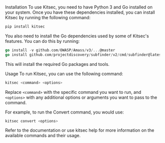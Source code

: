 Installation
To use Kitsec, you need to have Python 3 and Go installed on your system. Once you have these dependencies installed, you can install Kitsec by running the following command:


```py
pip install kitsec
```

You also need to install the Go dependencies used by some of Kitsec's features. You can do this by running:


```go
go install -v github.com/OWASP/Amass/v3/...@master
go install github.com/projectdiscovery/subfinder/v2/cmd/subfinder@latest
```

This will install the required Go packages and tools.

Usage
To run Kitsec, you can use the following command:

```py
kitsec <command> <options>
```

Replace `<command>` with the specific command you want to run, and `<options>` with any additional options or arguments you want to pass to the command.

For example, to run the Convert command, you would use:

```py
kitsec convert <options>
```

Refer to the documentation or use kitsec help for more information on the available commands and their usage.